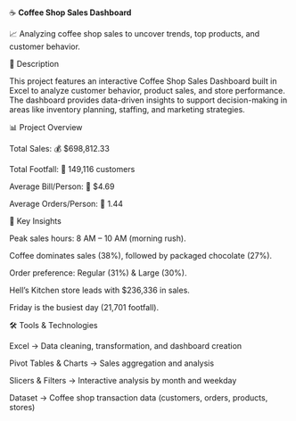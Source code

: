 ☕ **Coffee Shop Sales Dashboard**

📈 Analyzing coffee shop sales to uncover trends, top products, and customer behavior.






📖 Description

This project features an interactive Coffee Shop Sales Dashboard built in Excel to analyze customer behavior, product sales, and store performance.
The dashboard provides data-driven insights to support decision-making in areas like inventory planning, staffing, and marketing strategies.

📊 Project Overview

Total Sales: 💰 $698,812.33

Total Footfall: 👥 149,116 customers

Average Bill/Person: 🧾 $4.69

Average Orders/Person: 🛒 1.44

🔎 Key Insights

Peak sales hours: 8 AM – 10 AM (morning rush).

Coffee dominates sales (38%), followed by packaged chocolate (27%).

Order preference: Regular (31%) & Large (30%).

Hell’s Kitchen store leads with $236,336 in sales.

Friday is the busiest day (21,701 footfall).

🛠 Tools & Technologies

Excel → Data cleaning, transformation, and dashboard creation

Pivot Tables & Charts → Sales aggregation and analysis

Slicers & Filters → Interactive analysis by month and weekday

Dataset → Coffee shop transaction data (customers, orders, products, stores)
